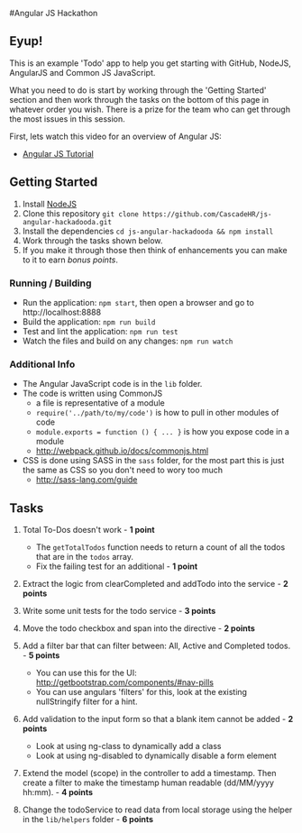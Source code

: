 #Angular JS Hackathon

## Eyup!
This is an example 'Todo' app to help you get starting with GitHub, NodeJS, AngularJS and Common JS JavaScript.

What you need to do is start by working through the 'Getting Started' section and then work through the tasks on the bottom of this page in whatever order you wish.
There is a prize for the team who can get through the most issues in this session.

First, lets watch this video for an overview of Angular JS:
- [Angular JS Tutorial](https://www.youtube.com/watch?v=WuiHuZq_cg4)

## Getting Started
1. Install [NodeJS](http://nodejs.org)
2. Clone this repository `git clone https://github.com/CascadeHR/js-angular-hackadooda.git`
3. Install the dependencies `cd js-angular-hackadooda && npm install`
4. Work through the tasks shown below.
5. If you make it through those then think of enhancements you can make to it to earn *bonus points*.

### Running / Building
- Run the application: `npm start`, then open a browser and go to http://localhost:8888
- Build the application: `npm run build`
- Test and lint the application: `npm run test`
- Watch the files and build on any changes: `npm run watch`

### Additional Info
- The Angular JavaScript code is in the `lib` folder.
- The code is written using CommonJS
    - a file is representative of a module
    - `require('../path/to/my/code')` is how to pull in other modules of code
    - `module.exports = function () { ... }` is how you expose code in a module
    - http://webpack.github.io/docs/commonjs.html
- CSS is done using SASS in the `sass` folder, for the most part this is just the same as CSS so you don't need to wory too much
    - http://sass-lang.com/guide


## Tasks
1. Total To-Dos doesn't work - **1 point**
    - The `getTotalTodos` function needs to return a count of all the todos that are in the `todos` array.
    - Fix the failing test for an additional - **1 point**

2. Extract the logic from clearCompleted and addTodo into the service - **2 points**

3. Write some unit tests for the todo service - **3 points**

4. Move the todo checkbox and span into the directive - **2 points**

5. Add a filter bar that can filter between: All, Active and Completed todos. - **5 points**
    - You can use this for the UI: http://getbootstrap.com/components/#nav-pills
    - You can use angulars 'filters' for this, look at the existing nullStringify filter for a hint.

6. Add validation to the input form so that a blank item cannot be added - **2 points**
    - Look at using ng-class to dynamically add a class
    - Look at using ng-disabled to dynamically disable a form element

7. Extend the model (scope) in the controller to add a timestamp. Then create a filter to make the timestamp human readable (dd/MM/yyyy hh:mm). - **4 points**

8. Change the todoService to read data from local storage using the helper in the `lib/helpers` folder - **6 points**
